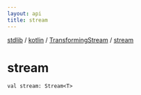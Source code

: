 ```yaml
---
layout: api
title: stream
---
```

[stdlib](../../index.html) / [kotlin](../index.html) / [TransformingStream](index.html) / [stream](stream.html)

# stream

```
val stream: Stream<T>
```
